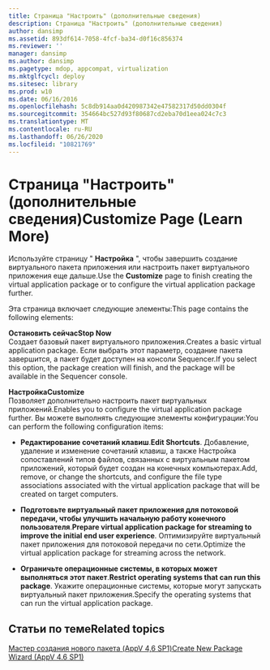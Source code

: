```yaml
---
title: Страница "Настроить" (дополнительные сведения)
description: Страница "Настроить" (дополнительные сведения)
author: dansimp
ms.assetid: 893df614-7058-4fcf-ba34-d0f16c856374
ms.reviewer: ''
manager: dansimp
ms.author: dansimp
ms.pagetype: mdop, appcompat, virtualization
ms.mktglfcycl: deploy
ms.sitesec: library
ms.prod: w10
ms.date: 06/16/2016
ms.openlocfilehash: 5c8db914aa0d420987342e47582317d50dd0304f
ms.sourcegitcommit: 354664bc527d93f80687cd2eba70d1eea024c7c3
ms.translationtype: MT
ms.contentlocale: ru-RU
ms.lasthandoff: 06/26/2020
ms.locfileid: "10821769"
---
```

# <span data-ttu-id="ca2f4-103">Страница "Настроить" (дополнительные сведения)</span><span class="sxs-lookup"><span data-stu-id="ca2f4-103">Customize Page (Learn More)</span></span>


<span data-ttu-id="ca2f4-104">Используйте страницу " **Настройка** ", чтобы завершить создание виртуального пакета приложения или настроить пакет виртуального приложения еще дальше.</span><span class="sxs-lookup"><span data-stu-id="ca2f4-104">Use the **Customize** page to finish creating the virtual application package or to configure the virtual application package further.</span></span>

<span data-ttu-id="ca2f4-105">Эта страница включает следующие элементы:</span><span class="sxs-lookup"><span data-stu-id="ca2f4-105">This page contains the following elements:</span></span>

<a href="" id="stop-now"></a>**<span data-ttu-id="ca2f4-106">Остановить сейчас</span><span class="sxs-lookup"><span data-stu-id="ca2f4-106">Stop Now</span></span>**  
<span data-ttu-id="ca2f4-107">Создает базовый пакет виртуального приложения.</span><span class="sxs-lookup"><span data-stu-id="ca2f4-107">Creates a basic virtual application package.</span></span> <span data-ttu-id="ca2f4-108">Если выбрать этот параметр, создание пакета завершится, а пакет будет доступен на консоли Sequencer.</span><span class="sxs-lookup"><span data-stu-id="ca2f4-108">If you select this option, the package creation will finish, and the package will be available in the Sequencer console.</span></span>

<a href="" id="customize"></a>**<span data-ttu-id="ca2f4-109">Настройка</span><span class="sxs-lookup"><span data-stu-id="ca2f4-109">Customize</span></span>**  
<span data-ttu-id="ca2f4-110">Позволяет дополнительно настроить пакет виртуальных приложений.</span><span class="sxs-lookup"><span data-stu-id="ca2f4-110">Enables you to configure the virtual application package further.</span></span> <span data-ttu-id="ca2f4-111">Вы можете выполнять следующие элементы конфигурации:</span><span class="sxs-lookup"><span data-stu-id="ca2f4-111">You can perform the following configuration items:</span></span>

-   <span data-ttu-id="ca2f4-112">**Редактирование сочетаний клавиш**.</span><span class="sxs-lookup"><span data-stu-id="ca2f4-112">**Edit Shortcuts**.</span></span> <span data-ttu-id="ca2f4-113">Добавление, удаление и изменение сочетаний клавиш, а также Настройка сопоставлений типов файлов, связанных с виртуальным пакетом приложений, который будет создан на конечных компьютерах.</span><span class="sxs-lookup"><span data-stu-id="ca2f4-113">Add, remove, or change the shortcuts, and configure the file type associations associated with the virtual application package that will be created on target computers.</span></span>

-   <span data-ttu-id="ca2f4-114">**Подготовьте виртуальный пакет приложения для потоковой передачи, чтобы улучшить начальную работу конечного пользователя**.</span><span class="sxs-lookup"><span data-stu-id="ca2f4-114">**Prepare virtual application package for streaming to improve the initial end user experience**.</span></span> <span data-ttu-id="ca2f4-115">Оптимизируйте виртуальный пакет приложения для потоковой передачи по сети.</span><span class="sxs-lookup"><span data-stu-id="ca2f4-115">Optimize the virtual application package for streaming across the network.</span></span>

-   <span data-ttu-id="ca2f4-116">**Ограничьте операционные системы, в которых может выполняться этот пакет**.</span><span class="sxs-lookup"><span data-stu-id="ca2f4-116">**Restrict operating systems that can run this package**.</span></span> <span data-ttu-id="ca2f4-117">Укажите операционные системы, которые могут запускать виртуальный пакет приложения.</span><span class="sxs-lookup"><span data-stu-id="ca2f4-117">Specify the operating systems that can run the virtual application package.</span></span>

## <span data-ttu-id="ca2f4-118">Статьи по теме</span><span class="sxs-lookup"><span data-stu-id="ca2f4-118">Related topics</span></span>


[<span data-ttu-id="ca2f4-119">Мастер создания нового пакета (AppV 4,6 SP1)</span><span class="sxs-lookup"><span data-stu-id="ca2f4-119">Create New Package Wizard (AppV 4.6 SP1)</span></span>](create-new-package-wizard---appv-46-sp1-.md)

 

 





